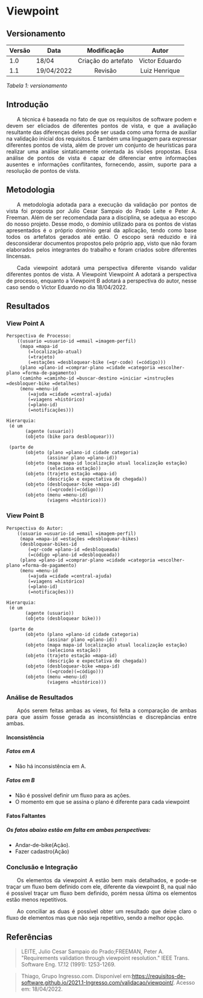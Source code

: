 # Viewpoint 
## Versionamento

| Versão | Data | Modificação | Autor |
|-|-|:-:|:-:|
| 1.0 | 18/04 | Criação do artefato | Victor Eduardo |
| 1.1 | 19/04/2022 | Revisão | Luiz Henrique |

*Tabela 1: versionamento*

## Introdução
<p align="justify">&emsp;&emsp;A técnica é baseada no fato de que os requisitos de software podem e devem ser eliciados de diferentes pontos de vista, e que a avaliação resultante das diferenças deles pode ser usada como uma forma de auxiliar na validação inicial dos requisitos. É também uma linguagem para expressar diferentes pontos de vista, além de prover um conjunto de heurísticas para realizar uma análise sintaticamente orientada às visões propostas. Essa análise de pontos de vista é capaz de diferenciar entre informações ausentes e informações conflitantes, fornecendo, assim, suporte para a resolução de pontos de vista.</p>

## Metodologia
<p align="justify">&emsp;&emsp;A metodologia adotada para a execução da validação por pontos de vista foi proposta por Julio Cesar Sampaio do Prado Leite e Peter A. Freeman. Além de ser recomendada para a disciplina, se adequa ao escopo do nosso projeto. Desse modo, o domínio utilizado para os pontos de vistas apresentados é o próprio domínio geral da aplicação, tendo como base todos os artefatos gerados até então. O escopo será reduzido e irá desconsiderar documentos propostos pelo próprio app, visto que não foram elaborados pelos integrantes do trabalho e foram criados sobre diferentes lincensas.</p>
<p align="justify">&emsp;&emsp;Cada viewpoint adotará uma perspectiva diferente visando validar diferentes pontos de vista. A Viewpoint Viewpoint A adotará a perspectiva de processo, enquanto a Viewpoint B adotará a perspectiva do autor, nesse caso sendo o Victor Eduardo no dia 18/04/2022.</p>

## Resultados
### View Point A
```
Perspectiva de Processo:
    ((usuario =usuario-id =email =imagem-perfil)
     (mapa =mapa-id 
        (=localização-atual) 
        (=trajeto) 
        (=estações =desbloquear-bike (=qr-code) (=código)))
     (plano =plano-id =comprar-plano =cidade =categoria =escolher-plano =forma-de-pagamento)
     (caminho =caminho-id =buscar-destino =iniciar =instruções =desbloquer-bike =detalhes)
     (menu =menu-id 
        (=ajuda =cidade =central-ajuda) 
        (=viagens =histórico) 
        (=plano-id) 
        (=notificações)))

Hierarquia:
 (é um
       (agente (usuario))
       (objeto (bike para desbloquear)))
 
 (parte de
       (objeto (plano =plano-id cidade categoria)
               (assinar plano =plano-id))
       (objeto (mapa mapa-id localização atual localização estação)
               (seleciona estação))
       (objeto (trajeto estação =mapa-id)
               (descrição e expectativa de chegada))
       (objeto (desbloquear-bike =mapa-id)
               ((=qrcode)(=código)))
       (objeto (menu =menu-id)
               (viagens =histórico)))
```

### View Point B
```
Perspectiva do Autor:
    ((usuario =usuario-id =email =imagem-perfil)
     (mapa =mapa-id =estações =desbloquear-bikes)
     (desbloquear-bikes-id 
        (=qr-code =plano-id =desbloqueada) 
        (=código =plano-id =desbloqueada))
     (plano =plano-id =comprar-plano =cidade =categoria =escolher-plano =forma-de-pagamento)
     (menu =menu-id 
        (=ajuda =cidade =central-ajuda) 
        (=viagens =histórico) 
        (=plano-id) 
        (=notificações)))

Hierarquia:
 (é um
       (agente (usuario))
       (objeto (desbloquear bike)))
 
 (parte de
       (objeto (plano =plano-id cidade categoria)
               (assinar plano =plano-id))
       (objeto (mapa mapa-id localização atual localização estação)
               (seleciona estação))
       (objeto (trajeto estação =mapa-id)
               (descrição e expectativa de chegada))
       (objeto (desbloquear-bike =mapa-id)
               ((=qrcode)(=código)))
       (objeto (menu =menu-id)
               (viagens =histórico)))
```

### Análise de Resultados
<p align="justify">&emsp;&emsp;Após serem feitas ambas as views, foi feita a comparação de ambas para que assim fosse gerada as inconsistências e discrepâncias entre ambas.</p>

#### Inconsistência
##### Fatos em A
- Não há inconsistência em A.
##### Fatos em B
- Não é possível definir um fluxo para as ações.
- O momento em que se assina o plano é diferente para cada viewpoint
#### Fatos Faltantes
##### Os fatos abaixo estão em falta em ambas perspectivas:
- Andar-de-bike(Ação).
- Fazer cadastro(Ação)

### Conclusão e Integração
<p align="justify">&emsp;&emsp;Os elementos da viewpoint A estão bem mais detalhados, e pode-se traçar um fluxo bem definido com ele, diferente da viewpoint B, na qual não é possível traçar um fluxo bem definido, porém nessa última os elementos estão menos repetitivos.</p>
<p align="justify">&emsp;&emsp;Ao conciliar as duas é possível obter um resultado que deixe claro o fluxo de elementos mas que não seja repetitivo, sendo a melhor opção.</p>

## Referências 
> LEITE, Julio Cesar Sampaio do Prado;FREEMAN, Peter A. "Requirements validation through viewpoint resolution." IEEE Trans. Software Eng. 17.12 (1991): 1253-1269.

> Thiago, Grupo Ingresso.com. Disponível em:<https://requisitos-de-software.github.io/2021.1-Ingresso.com/validacao/viewpoint/>. Acesso em: 18/04/2022.